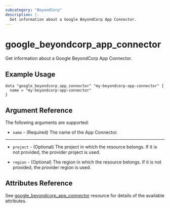 ```yaml
---
subcategory: "BeyondCorp"
description: |-
  Get information about a Google BeyondCorp App Connector.
---
```


# google_beyondcorp_app_connector

Get information about a Google BeyondCorp App Connector.

## Example Usage

```hcl
data "google_beyondcorp_app_connector" "my-beyondcorp-app-connector" {
  name = "my-beyondcorp-app-connector"
}
```

## Argument Reference

The following arguments are supported:

* `name` - (Required) The name of the App Connector.

- - -

* `project` - (Optional) The project in which the resource belongs. If it
    is not provided, the provider project is used.

* `region` - (Optional) The region in which the resource belongs. If it
    is not provided, the provider region is used.

## Attributes Reference

See [google_beyondcorp_app_connector](https://registry.terraform.io/providers/hashicorp/google/latest/docs/resources/beyondcorp_app_connector) resource for details of the available attributes.

